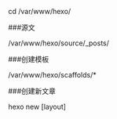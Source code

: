 cd /var/www/hexo/

###源文

/var/www/hexo/source/_posts/

###创建模板

/var/www/hexo/scaffolds/*

###创建新文章

hexo new [layout] <title>

e.g

hexo new memoir-post 定时器重启爱奇艺客户端


###监听，即使预览效果

192.168.1.121 dev121.blog.com

./tools/w.sh


###提交到git，发布至git blog

./tools/p.sh

http://tomhjx.github.io/
